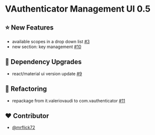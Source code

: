 # VAuthenticator Management UI 0.5

## :star: New Features
- available scopes in a drop down list [#3](https://github.com/VAuthenticator/vauthenticator-management-ui/issues/3)
- new section: key management [#10](https://github.com/VAuthenticator/vauthenticator-management-ui/issues/10)

## :hammer: Dependency Upgrades
- react/material ui version update [#9](https://github.com/VAuthenticator/vauthenticator-management-ui/issues/9)

## :art: Refactoring

- repackage from it.valeriovaudi to com.vauthenticator [#11](https://github.com/VAuthenticator/vauthenticator-management-ui/issues/11)

## :heart: Contributor

- [@mrflick72](https://github.com/mrFlick72)